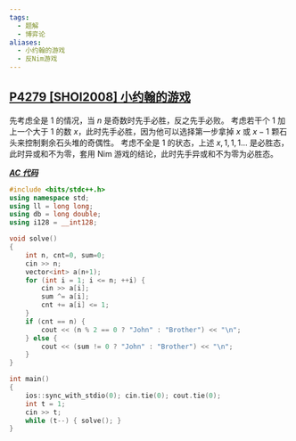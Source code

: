 ```yaml
---
tags:
  - 题解
  - 博弈论
aliases:
  - 小约翰的游戏
  - 反Nim游戏
---
```

## [P4279 [SHOI2008] 小约翰的游戏](https://www.luogu.com.cn/problem/P4279)

先考虑全是 $1$ 的情况，当 $n$ 是奇数时先手必胜，反之先手必败。
考虑若干个 $1$ 加上一个大于 $1$ 的数 $x$，此时先手必胜，因为他可以选择第一步拿掉 $x$ 或 $x-1$ 颗石头来控制剩余石头堆的奇偶性。
考虑不全是 $1$ 的状态，上述 $x,1,1,1\ldots$ 是必胜态，此时异或和不为零，套用 Nim 游戏的结论，此时先手异或和不为零为必胜态。

[***AC 代码***](https://www.luogu.com.cn/record/227930279)

```cpp
#include <bits/stdc++.h>
using namespace std;
using ll = long long;
using db = long double;
using i128 = __int128;

void solve()
{
	int n, cnt=0, sum=0;
	cin >> n;
    vector<int> a(n+1);
    for (int i = 1; i <= n; ++i) {
        cin >> a[i];
        sum ^= a[i];
        cnt += a[i] <= 1;
    }
    if (cnt == n) {
        cout << (n % 2 == 0 ? "John" : "Brother") << "\n";
    } else {
        cout << (sum != 0 ? "John" : "Brother") << "\n";
    }
}

int main()
{
	ios::sync_with_stdio(0); cin.tie(0); cout.tie(0); 
	int t = 1;
	cin >> t;
	while (t--) { solve(); }
}
```
